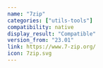 ```yaml
---
name: "7zip"
categories: ["utils-tools"]
compatibility: native
display_result: "Compatible"
version_from: "23.01"
link: https://www.7-zip.org/
icon: 7zip.svg
---
```

